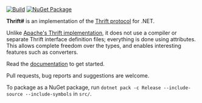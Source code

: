 [![Build](https://img.shields.io/appveyor/ci/SolalPirelli/ThriftSharp.svg?style=flat-square)](https://ci.appveyor.com/project/SolalPirelli/ThriftSharp)
[![NuGet Package](https://img.shields.io/nuget/v/ThriftSharp.svg?style=flat-square&label=ThriftSharp)](https://www.nuget.org/packages/ThriftSharp/)

**Thrift#** is an implementation of the [Thrift protocol](http://thrift.apache.org/) for .NET.

Unlike [Apache's Thrift implementation](https://github.com/apache/thrift/), it does not use a compiler or separate Thrift interface definition files; everything is done using attributes.
This allows complete freedom over the types, and enables interesting features such as converters.

Read the [documentation](https://github.com/SolalPirelli/ThriftSharp/wiki) to get started.

Pull requests, bug reports and suggestions are welcome.

To package as a NuGet package, run `dotnet pack -c Release --include-source --include-symbols` in `src/`.
